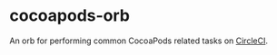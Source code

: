 # cocoapods-orb

An orb for performing common CocoaPods related tasks on [CircleCI](http://circleci.com).

